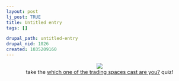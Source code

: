 ```yaml
--- 
layout: post
lj_post: TRUE
title: Untitled entry
tags: []

drupal_path: untitled-entry
drupal_nid: 1026
created: 1035209160
---
```

<center>
<img src="http://members.aol.com/chuckchickadee/dougwon.jpg"><br>
take the <a href="http://members.aol.com/chuckchickadee/test.html">which one of the trading spaces cast are you?</a> quiz!
</center><br>
